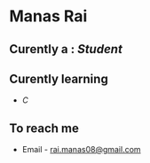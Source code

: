 # Manas Rai
## Curently a : *Student*
## Curently learning 
  * *C*
## To reach me
  * Email - rai.manas08@gmail.com

<!--
**rai-manas/rai-manas** is a ✨ _special_ ✨ repository because its `README.md` (this file) appears on your GitHub profile.

Here are some ideas to get you started:

- 🔭 I’m currently working on ...
- 🌱 I’m currently learning ...
- 👯 I’m looking to collaborate on ...
- 🤔 I’m looking for help with ...
- 💬 Ask me about ...
- 📫 How to reach me: ...
- 😄 Pronouns: ...
- ⚡ Fun fact: ...
-->
